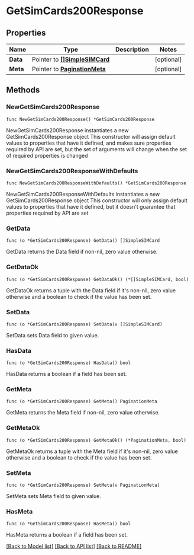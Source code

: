 # GetSimCards200Response

## Properties

Name | Type | Description | Notes
------------ | ------------- | ------------- | -------------
**Data** | Pointer to [**[]SimpleSIMCard**](SimpleSIMCard.md) |  | [optional] 
**Meta** | Pointer to [**PaginationMeta**](PaginationMeta.md) |  | [optional] 

## Methods

### NewGetSimCards200Response

`func NewGetSimCards200Response() *GetSimCards200Response`

NewGetSimCards200Response instantiates a new GetSimCards200Response object
This constructor will assign default values to properties that have it defined,
and makes sure properties required by API are set, but the set of arguments
will change when the set of required properties is changed

### NewGetSimCards200ResponseWithDefaults

`func NewGetSimCards200ResponseWithDefaults() *GetSimCards200Response`

NewGetSimCards200ResponseWithDefaults instantiates a new GetSimCards200Response object
This constructor will only assign default values to properties that have it defined,
but it doesn't guarantee that properties required by API are set

### GetData

`func (o *GetSimCards200Response) GetData() []SimpleSIMCard`

GetData returns the Data field if non-nil, zero value otherwise.

### GetDataOk

`func (o *GetSimCards200Response) GetDataOk() (*[]SimpleSIMCard, bool)`

GetDataOk returns a tuple with the Data field if it's non-nil, zero value otherwise
and a boolean to check if the value has been set.

### SetData

`func (o *GetSimCards200Response) SetData(v []SimpleSIMCard)`

SetData sets Data field to given value.

### HasData

`func (o *GetSimCards200Response) HasData() bool`

HasData returns a boolean if a field has been set.

### GetMeta

`func (o *GetSimCards200Response) GetMeta() PaginationMeta`

GetMeta returns the Meta field if non-nil, zero value otherwise.

### GetMetaOk

`func (o *GetSimCards200Response) GetMetaOk() (*PaginationMeta, bool)`

GetMetaOk returns a tuple with the Meta field if it's non-nil, zero value otherwise
and a boolean to check if the value has been set.

### SetMeta

`func (o *GetSimCards200Response) SetMeta(v PaginationMeta)`

SetMeta sets Meta field to given value.

### HasMeta

`func (o *GetSimCards200Response) HasMeta() bool`

HasMeta returns a boolean if a field has been set.


[[Back to Model list]](../README.md#documentation-for-models) [[Back to API list]](../README.md#documentation-for-api-endpoints) [[Back to README]](../README.md)


